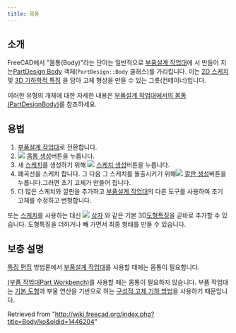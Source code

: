 ```yaml
---
title: 몸통
---
```

## 소개

FreeCAD에서 "몸통(Body)"라는 단어는 일반적으로 [부품설계 작업대](/PartDesign_Workbench/ko "PartDesign Workbench/ko")에 서 만들어 지는[PartDesign Body](/PartDesign_Body "PartDesign Body") 객체(`PartDesign::Body` 클래스)를 가리킵니다. 이는 [2D 스케치](/Sketch/ko "Sketch/ko") 및 [3D 기하학적 특징](/PartDesign_Feature/ko "PartDesign Feature/ko") 을 담아 고체 형상을 만들 수 있는 그릇(컨테이너)입니다.

이러한 유형의 개체에 대한 자세한 내용은 [부품설계 작업대에서의 몸통(PartDesignBody)](/PartDesign_Body/ko "PartDesign Body/ko")를 참조하세요.

## 용법

1. [부품설계 작업대](/PartDesign_Workbench/ko "PartDesign Workbench/ko")로 전환합니다.
2. ![](/images/PartDesign_Body.svg) [몸통 생성](/PartDesign_Body/ko "PartDesign Body/ko")버튼을 누릅니다.
3. 새 [스케치](/Sketch/ko "Sketch/ko")를 생성하기 위해 ![](/images/PartDesign_NewSketch.svg) [스케치 생성](/PartDesign_NewSketch/ko "PartDesign NewSketch/ko")버튼을 누릅니다.
4. 폐곡선을 스케치 합니다. 그 다음 그 스케치를 돌출시키기 위해![](/images/PartDesign_Pad.svg) [깔판 생성](/index.php?title=PartDesign_Pad/ko&action=edit&redlink=1 "PartDesign Pad/ko (page does not exist)")버튼을 누릅니다.그러면 초기 고체가 만들어 집니다.
5. 더 많은 스케치와 깔판을 추가하고 [부품설계 작업대](/PartDesign_Workbench/ko "PartDesign Workbench/ko")의 다른 도구를 사용하여 초기 고체를 수정하고 변형합니다.

또는 [스케치](/Sketch/ko "Sketch/ko")를 사용하는 대신 ![](/images/PartDesign_AdditiveBox.svg) [상자](/index.php?title=PartDesign_AdditiveBox/ko&action=edit&redlink=1 "PartDesign AdditiveBox/ko (page does not exist)") 와 같은 기본 3D[도형특징](/PartDesign_Feature/ko "PartDesign Feature/ko")을 곧바로 추가할 수 있습니다. 도형특징을 더하거나 빼 가면서 최종 형태를 만들 수 있습니다.

## 보충 설명

[특징 편집](/Feature_editing/ko "Feature editing/ko") 방법론에서 [부품설계 작업대](/PartDesign_Workbench/ko "PartDesign Workbench/ko")를 사용할 때에는 몸통이 필요합니다.

[(부품 작업대Part Workbench)](/Part_Workbench/ko "Part Workbench/ko")를 사용할 때는 몸통이 필요하지 않습니다. 부품 작업대는 [기본 도형](/index.php?title=Part_Primitives/ko&action=edit&redlink=1 "Part Primitives/ko (page does not exist)")과 부울 연산을 기반으로 하는 [구성적 고체 기하 방법](/Constructive_solid_geometry/ko "Constructive solid geometry/ko")을 사용하기 때문입니다.

Retrieved from "<http://wiki.freecad.org/index.php?title=Body/ko&oldid=1446204>"